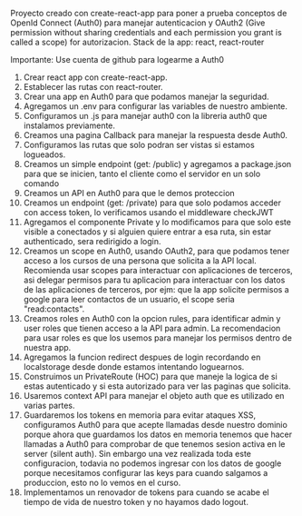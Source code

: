 Proyecto creado con create-react-app para poner a prueba conceptos de OpenId Connect (Auth0) para manejar autenticacion y OAuth2 (Give permission without sharing credentials and each permission you grant is called a scope) for autorizacion.
Stack de la app: react, react-router

Importante: Use cuenta de github para logearme a Auth0

1. Crear react app con create-react-app.
2. Establecer las rutas con react-router.
3. Crear una app en Auth0 para que podamos manejar la seguridad.
4. Agregamos un .env para configurar las variables de nuestro ambiente.
5. Configuramos un .js para manejar auth0 con la libreria auth0 que instalamos previamente.
6. Creamos una pagina Callback para manejar la respuesta desde Auth0.
7. Configuramos las rutas que solo podran ser vistas si estamos logueados.
8. Creamos un simple endpoint (get: /public) y agregamos a package.json para que se inicien, tanto el cliente como el servidor en un solo comando
9. Creamos un API en Auth0 para que le demos proteccion
10. Creamos un endpoint (get: /private) para que solo podamos acceder con access token, lo verificamos usando el middleware checkJWT
11. Agregamos el componente Private y lo modificamos para que solo este visible a conectados y si alguien quiere entrar a esa ruta, sin estar authenticado, sera redirigido a login.
12. Creamos un scope en Auth0, usando OAuth2, para que podamos tener acceso a los cursos de una persona que solicita a la API local. Recomienda usar scopes para interactuar con aplicaciones de terceros, asi delegar permisos para tu aplicacion para interactuar con los datos de las aplicaciones de terceros, por ejm: que la app solicite permisos a google para leer contactos de un usuario, el scope seria "read:contacts".
13. Creamos roles en Auth0 con la opcion rules, para identificar admin y user roles que tienen acceso a la API para admin. La recomendacion para usar roles es que los usemos para manejar los permisos dentro de nuestra app.
14. Agregamos la funcion redirect despues de login recordando en localstorage desde donde estamos intentando loguearnos.
15. Construimos un PrivateRoute (HOC) para que maneje la logica de si estas autenticado y si esta autorizado para ver las paginas que solicita.
16. Usaremos context API para manejar el objeto auth que es utilizado en varias partes.
17. Guardaremos los tokens en memoria para evitar ataques XSS, configuramos Auth0 para que acepte llamadas desde nuestro dominio porque ahora que guardamos los datos en memoria tenemos que hacer llamadas a Auth0 para comprobar de que tenemos sesion activa en le server (silent auth). Sin embargo una vez realizada toda este configuracion, todavia no podemos ingresar con los datos de google porque necesitamos configurar las keys para cuando salgamos a produccion, esto no lo vemos en el curso.
18. Implementamos un renovador de tokens para cuando se acabe el tiempo de vida de nuestro token y no hayamos dado logout.